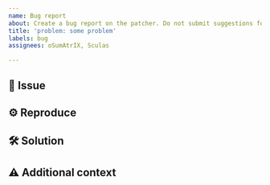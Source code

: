 ```yaml
---
name: Bug report
about: Create a bug report on the patcher. Do not submit suggestions for patches here.
title: 'problem: some problem'
labels: bug
assignees: oSumAtrIX, Sculas

---
```


## 🐞 Issue

<!-- Describe your issue in detail here -->

## ⚙ Reproduce

<!-- Include your environment and steps to reproduce the issue as detailed as possible -->

## 🛠 Solution

<!-- If applicable, add a possible solution -->

## ⚠ Additional context

<!-- Add any other context about the problem here -->
